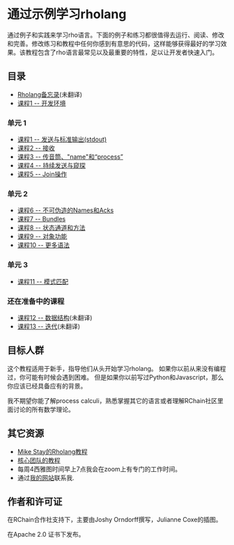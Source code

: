 # 通过示例学习rholang

通过例子和实践来学习rho语言。下面的例子和练习都很值得去运行、阅读、修改和完善。修改练习和教程中任何你感到有意思的代码，这样能够获得最好的学习效果。该教程包含了rho语言最常见以及最重要的特性，足以让开发者快速入门。

## 目录
* [Rholang备忘录](cheatSheet/README_CN.md)(未翻译)
* [课程1 -- 开发环境](0-DeveloperEnvironment/README_CN.md)

### 单元 1

* [课程1 -- 发送与标准输出(stdout)](1-SendingAndStandardOut/README_CN.md)
* [课程2 -- 接收](2-Receiving/README_CN.md)
* [课程3 -- 传音筒、"name"和“process”](3-TelephoneNamesAndProcesses/README_CN.md)
* [课程4 -- 持续发送与窥探](4-PersistentSendAndPeek/README_CN.md)
* [课程5 -- Join操作](5-JoinOperator/README_CN.md)

### 单元 2
* [课程6 -- 不可伪造的Names和Acks](6-UnforgeableNamesAndAcks/README_CN.md)
* [课程7 -- Bundles](7-Bundles/README_CN.md)
* [课程8 -- 状态通道和方法](8-StateChannelsAndMethods/README_CN.md)
* [课程9 -- 对象功能](9-ObjectCapabilities/README_CN.md)
* [课程10 -- 更多语法](10-MoreSyntax/README_CN.md)

### 单元 3
* [课程11 -- 模式匹配](11-PatternMatching/README_CN.md)

### 还在准备中的课程
* [课程12 -- 数据结构](12-DataStructures/)(未翻译)
* [课程13 -- 迭代](13-Iteration/)(未翻译)

## 目标人群
这个教程适用于新手，指导他们从头开始学习rholang。
如果你以前从来没有编程过，你可能有时候会遇到困难。
但是如果你以前写过Python和Javascript，那么你应该已经具备应有的背景。

 我不期望你能了解process calculi，熟悉掌握其它的语言或者理解RChain社区里面讨论的所有数学理论。


## 其它资源
* [Mike Stay的Rholang教程](https://developer.rchain.coop/tutorial/)
* [核心团队的教程](https://github.com/rchain/rchain/blob/master/docs/rholang/rholangtut.md)
* 每周4西雅图时间早上7点我会在zoom上有专门的工作时间。
* 通过[我的网站](https://joshyorndorff.com/contact)联系我.

## 作者和许可证
在RChain合作社支持下，主要由Joshy Orndorff撰写，Julianne Coxe的插图。

在Apache 2.0 证书下发布。

